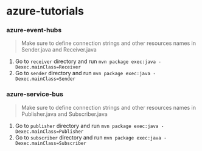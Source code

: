 # azure-tutorials

### azure-event-hubs

> Make sure to define connection strings and other resources names in Sender.java and Receiver.java

1. Go to `receiver` directory and run `mvn package exec:java -Dexec.mainClass=Receiver`
2. Go to `sender` directory and run `mvn package exec:java -Dexec.mainClass=Sender`

### azure-service-bus

> Make sure to define connection strings and other resources names in Publisher.java and Subscriber.java

1. Go to `publisher` directory and run `mvn package exec:java -Dexec.mainClass=Publisher`
2. Go to `subscriber` directory and run `mvn package exec:java -Dexec.mainClass=Subscriber`
